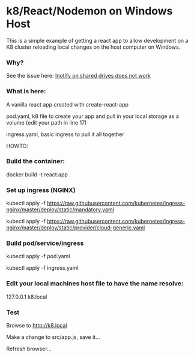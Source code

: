 # k8/React/Nodemon on Windows Host

This is a simple example of getting a react app to allow development on a K8 cluster reloading local changes on the host computer on Windows.

### Why?

See the issue here: [Inotify on shared drives does not work](https://github.com/docker/for-win/issues/56#issuecomment-242135705)

### What is here:

A vanilla react app created with create-react-app

pod.yaml, k8 file to create your app and pull in your local storage as a volume (edit your path in line 17)

ingress.yaml, basic ingress to pull it all together

HOWTO:

### Build the container:
docker build -t react:app .

### Set up ingress (NGINX)

kubectl apply -f https://raw.githubusercontent.com/kubernetes/ingress-nginx/master/deploy/static/mandatory.yaml

kubectl apply -f https://raw.githubusercontent.com/kubernetes/ingress-nginx/master/deploy/static/provider/cloud-generic.yaml

### Build pod/service/ingress

kubectl apply -f pod.yaml

kubectl apply -f ingress.yaml

### Edit your local machines host file to have the name resolve:

127.0.0.1 k8.local

### Test

Browse to http://k8.local 

Make a change to src/app.js, save it...

Refresh browser...
